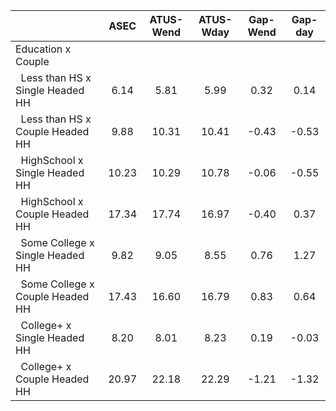 
|                      |         ASEC |    ATUS-Wend |    ATUS-Wday |     Gap-Wend |      Gap-day |
| -------------------- | :----------: | :----------: | :----------: | :----------: | :----------: |
| Education x Couple   |              |              |              |              |              |
| &nbsp;&nbsp;Less than HS x Single Headed HH |         6.14 |         5.81 |         5.99 |         0.32 |         0.14 |
| &nbsp;&nbsp;Less than HS x Couple Headed HH |         9.88 |        10.31 |        10.41 |        -0.43 |        -0.53 |
| &nbsp;&nbsp;HighSchool x Single Headed HH |        10.23 |        10.29 |        10.78 |        -0.06 |        -0.55 |
| &nbsp;&nbsp;HighSchool x Couple Headed HH |        17.34 |        17.74 |        16.97 |        -0.40 |         0.37 |
| &nbsp;&nbsp;Some College x Single Headed HH |         9.82 |         9.05 |         8.55 |         0.76 |         1.27 |
| &nbsp;&nbsp;Some College x Couple Headed HH |        17.43 |        16.60 |        16.79 |         0.83 |         0.64 |
| &nbsp;&nbsp;College+ x Single Headed HH |         8.20 |         8.01 |         8.23 |         0.19 |        -0.03 |
| &nbsp;&nbsp;College+ x Couple Headed HH |        20.97 |        22.18 |        22.29 |        -1.21 |        -1.32 |

